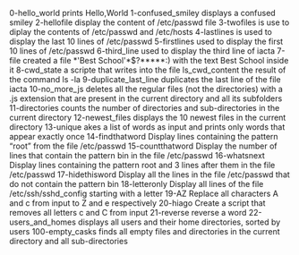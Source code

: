0-hello_world prints Hello,World
1-confused_smiley displays a confused smiley
2-hellofile display the content of /etc/passwd file
3-twofiles is use to diplay the contents of /etc/passwd and /etc/hosts
4-lastlines is used to display the  last 10 lines of /etc/passwd
5-firstlines used to display the first 10 lines of /etc/passwd
6-third_line used to display the third line of iacta
7-file created a file \*\'Best School\'\*$\?\*\*\*\*\*:) with the text Best School inside it
8-cwd_state a scripte that writes into the file ls_cwd_content the result of the command ls -la
9-duplicate_last_line duplicates the last line of the file iacta
10-no_more_js deletes all the regular files (not the directories) with a .js extension that are present in the current directory and all its subfolders
11-directories counts the number of directories and sub-directories in the current directory
12-newest_files displays the 10 newest files in the current directory
13-unique akes a list of words as input and prints only words that appear exactly once
14-findthatword Display lines containing the pattern “root” from the file /etc/passwd
15-countthatword Display the number of lines that contain the pattern bin in the file /etc/passwd
16-whatsnext Display lines containing the pattern root and 3 lines after them in the file /etc/passwd
17-hidethisword Display all the lines in the file /etc/passwd that do not contain the pattern bin
18-letteronly Display all lines of the file /etc/ssh/sshd_config starting with a letter
19-AZ Replace all characters A and c from input to Z and e respectively
20-hiago Create a script that removes all letters c and C from input
21-reverse reverse a word
22-users_and_homes displays all users and their home directories, sorted by users
100-empty_casks  finds all empty files and directories in the current directory and all sub-directories
